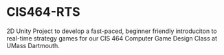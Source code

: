 # CIS464-RTS
2D Unity Project to develop a fast-paced, beginner friendly introduciton to real-time strategy games for our CIS 464 Computer Game Design Class at UMass Dartmouth.
